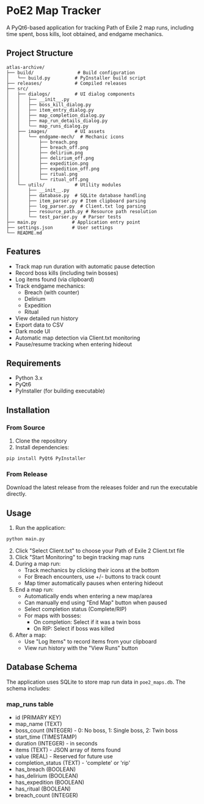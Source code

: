 # PoE2 Map Tracker

A PyQt6-based application for tracking Path of Exile 2 map runs, including time spent, boss kills, loot obtained, and endgame mechanics.

## Project Structure

```
atlas-archive/
├── build/                # Build configuration
│   └── build.py         # PyInstaller build script
├── releases/            # Compiled releases
├── src/
│   ├── dialogs/         # UI dialog components
│   │   ├── __init__.py
│   │   ├── boss_kill_dialog.py
│   │   ├── item_entry_dialog.py
│   │   ├── map_completion_dialog.py
│   │   ├── map_run_details_dialog.py
│   │   └── map_runs_dialog.py
│   ├── images/          # UI assets
│   │   └── endgame-mech/  # Mechanic icons
│   │       ├── breach.png
│   │       ├── breach_off.png
│   │       ├── delirium.png
│   │       ├── delirium_off.png
│   │       ├── expedition.png
│   │       ├── expedition_off.png
│   │       ├── ritual.png
│   │       └── ritual_off.png
│   └── utils/           # Utility modules
│       ├── __init__.py
│       ├── database.py  # SQLite database handling
│       ├── item_parser.py # Item clipboard parsing
│       ├── log_parser.py  # Client.txt log parsing
│       ├── resource_path.py # Resource path resolution
│       └── test_parser.py  # Parser tests
├── main.py             # Application entry point
├── settings.json       # User settings
└── README.md
```

## Features

- Track map run duration with automatic pause detection
- Record boss kills (including twin bosses)
- Log items found (via clipboard)
- Track endgame mechanics:
  - Breach (with counter)
  - Delirium
  - Expedition
  - Ritual
- View detailed run history
- Export data to CSV
- Dark mode UI
- Automatic map detection via Client.txt monitoring
- Pause/resume tracking when entering hideout

## Requirements

- Python 3.x
- PyQt6
- PyInstaller (for building executable)

## Installation

### From Source
1. Clone the repository
2. Install dependencies:
```bash
pip install PyQt6 PyInstaller
```

### From Release
Download the latest release from the releases folder and run the executable directly.

## Usage

1. Run the application:
```bash
python main.py
```

2. Click "Select Client.txt" to choose your Path of Exile 2 Client.txt file
3. Click "Start Monitoring" to begin tracking map runs
4. During a map run:
   - Track mechanics by clicking their icons at the bottom
   - For Breach encounters, use +/- buttons to track count
   - Map timer automatically pauses when entering hideout
5. End a map run:
   - Automatically ends when entering a new map/area
   - Can manually end using "End Map" button when paused
   - Select completion status (Complete/RIP)
   - For maps with bosses:
     - On completion: Select if it was a twin boss
     - On RIP: Select if boss was killed
6. After a map:
   - Use "Log Items" to record items from your clipboard
   - View run history with the "View Runs" button

## Database Schema

The application uses SQLite to store map run data in `poe2_maps.db`. The schema includes:

### map_runs table
- id (PRIMARY KEY)
- map_name (TEXT)
- boss_count (INTEGER) - 0: No boss, 1: Single boss, 2: Twin boss
- start_time (TIMESTAMP)
- duration (INTEGER) - in seconds
- items (TEXT) - JSON array of items found
- value (REAL) - Reserved for future use
- completion_status (TEXT) - 'complete' or 'rip'
- has_breach (BOOLEAN)
- has_delirium (BOOLEAN)
- has_expedition (BOOLEAN)
- has_ritual (BOOLEAN)
- breach_count (INTEGER)
